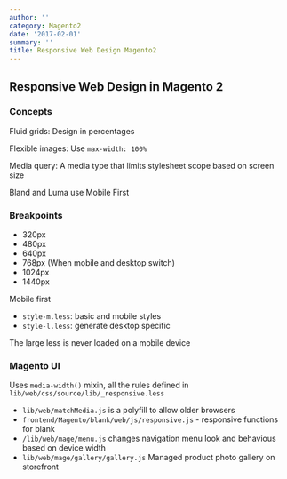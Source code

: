 ```yaml
---
author: ''
category: Magento2
date: '2017-02-01'
summary: ''
title: Responsive Web Design Magento2
---
```

## Responsive Web Design in Magento 2

### Concepts

Fluid grids: Design in percentages

Flexible images: Use `max-width: 100%`

Media query: A media type that limits stylesheet scope based on screen size

Bland and Luma use Mobile First

### Breakpoints

* 320px
* 480px
* 640px
* 768px (When mobile and desktop switch)
* 1024px
* 1440px

Mobile first

* `style-m.less`: basic and mobile styles
* `style-l.less`: generate desktop specific

The large less is never loaded on a mobile device

### Magento UI

Uses `media-width()` mixin, all the rules defined in `lib/web/css/source/lib/_responsive.less`

* `lib/web/matchMedia.js` is a polyfill to allow older browsers
* `frontend/Magento/blank/web/js/responsive.js` - responsive functions for blank
* `/lib/web/mage/menu.js` changes navigation menu look and behavious based on device width
* `lib/web/mage/gallery/gallery.js` Managed product photo gallery on storefront
